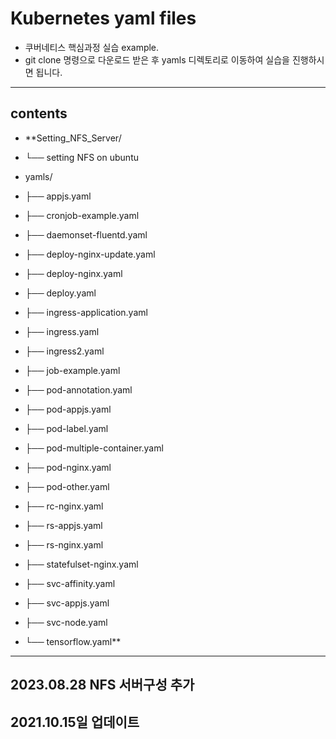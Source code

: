 # Kubernetes yaml files
- 쿠버네티스 핵심과정 실습 example.
- git clone 명령으로 다운로드 받은 후  yamls 디렉토리로 이동하여 실습을 진행하시면 됩니다.
---
## contents
- **Setting_NFS_Server/
- └── setting NFS on ubuntu

- yamls/
- ├── appjs.yaml
- ├── cronjob-example.yaml
- ├── daemonset-fluentd.yaml
- ├── deploy-nginx-update.yaml
- ├── deploy-nginx.yaml
- ├── deploy.yaml
- ├── ingress-application.yaml
- ├── ingress.yaml
- ├── ingress2.yaml
- ├── job-example.yaml
- ├── pod-annotation.yaml
- ├── pod-appjs.yaml
- ├── pod-label.yaml
- ├── pod-multiple-container.yaml
- ├── pod-nginx.yaml
- ├── pod-other.yaml
- ├── rc-nginx.yaml
- ├── rs-appjs.yaml
- ├── rs-nginx.yaml
- ├── statefulset-nginx.yaml
- ├── svc-affinity.yaml
- ├── svc-appjs.yaml
- ├── svc-node.yaml
- └── tensorflow.yaml**

---
## 2023.08.28 NFS 서버구성 추가
## 2021.10.15일 업데이트

